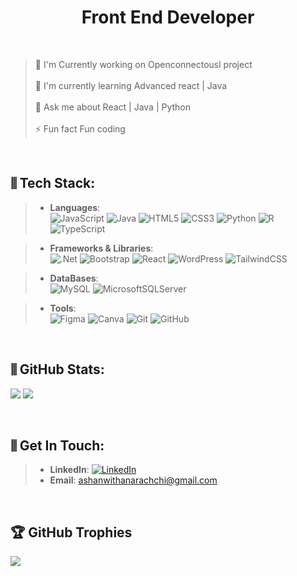 
<h1 align="center">Front End Developer</h1>

<br>


> 🔭 I'm Currently working on Openconnectousl project<br><br>
> 🌱 I'm currently learning Advanced react | Java<br><br>
> 💬 Ask me about React | Java | Python<br><br>
> ⚡ Fun fact Fun coding 
<!--<img src="/profile-img.gif" alt="Front-End Developer" width="300" style="border-radius: 15px;"/>-->


<br>

## ⫼ Tech Stack:
>- **Languages**: <br> ![JavaScript](https://img.shields.io/badge/javascript-%23323330.svg?style=for-the-badge&logo=javascript&logoColor=%23F7DF1E) ![Java](https://img.shields.io/badge/java-%23ED8B00.svg?style=for-the-badge&logo=openjdk&logoColor=white) ![HTML5](https://img.shields.io/badge/html5-%23E34F26.svg?style=for-the-badge&logo=html5&logoColor=white) ![CSS3](https://img.shields.io/badge/css3-%231572B6.svg?style=for-the-badge&logo=css3&logoColor=white) ![Python](https://img.shields.io/badge/python-3670A0?style=for-the-badge&logo=python&logoColor=ffdd54) ![R](https://img.shields.io/badge/r-%23276DC3.svg?style=for-the-badge&logo=r&logoColor=white) ![TypeScript](https://img.shields.io/badge/typescript-%23007ACC.svg?style=for-the-badge&logo=typescript&logoColor=white)

>- **Frameworks & Libraries**: <br> ![.Net](https://img.shields.io/badge/.NET-5C2D91?style=for-the-badge&logo=.net&logoColor=white) ![Bootstrap](https://img.shields.io/badge/bootstrap-%238511FA.svg?style=for-the-badge&logo=bootstrap&logoColor=white) ![React](https://img.shields.io/badge/react-%2320232a.svg?style=for-the-badge&logo=react&logoColor=%2361DAFB) ![WordPress](https://img.shields.io/badge/WordPress-%23117AC9.svg?style=for-the-badge&logo=WordPress&logoColor=white) ![TailwindCSS](https://img.shields.io/badge/tailwindcss-%2338B2AC.svg?style=for-the-badge&logo=tailwind-css&logoColor=white) 

>- **DataBases**: <br> ![MySQL](https://img.shields.io/badge/mysql-4479A1.svg?style=for-the-badge&logo=mysql&logoColor=white) ![MicrosoftSQLServer](https://img.shields.io/badge/Microsoft%20SQL%20Server-CC2927?style=for-the-badge&logo=microsoft%20sql%20server&logoColor=white)

>- **Tools**: <br> ![Figma](https://img.shields.io/badge/figma-%23F24E1E.svg?style=for-the-badge&logo=figma&logoColor=white) ![Canva](https://img.shields.io/badge/Canva-%2300C4CC.svg?style=for-the-badge&logo=Canva&logoColor=white) ![Git](https://img.shields.io/badge/git-%23F05033.svg?style=for-the-badge&logo=git&logoColor=white) ![GitHub](https://img.shields.io/badge/github-%23121011.svg?style=for-the-badge&logo=github&logoColor=white)

<br>

## ⫼ GitHub Stats:
<!--![](https://github-readme-stats.vercel.app/api?username=devashanv&theme=dark&hide_border=false&include_all_commits=true&count_private=true)<br/>-->
![](https://github-readme-streak-stats.herokuapp.com/?user=devashanv&theme=dark&hide_border=false) 
![](https://github-readme-stats.vercel.app/api/top-langs/?username=devashanv&theme=dark&hide_border=false&include_all_commits=false&count_private=false&layout=compact)

<br>

## ⫼ Get In Touch:
>- **LinkedIn**: [![LinkedIn](https://img.shields.io/badge/LinkedIn-%230077B5.svg?logo=linkedin&logoColor=white)](https://linkedin.com/in/ashan-withanarachchi-385593255) 
>- **Email**: ashanwithanarachchi@gmail.com
  
<br>


## 🏆 GitHub Trophies
![](https://github-profile-trophy.vercel.app/?username=devashanv&theme=radical&no-frame=false&no-bg=true&margin-w=4)

<!-- Proudly created with GPRM ( https://gprm.itsvg.in ) -->
